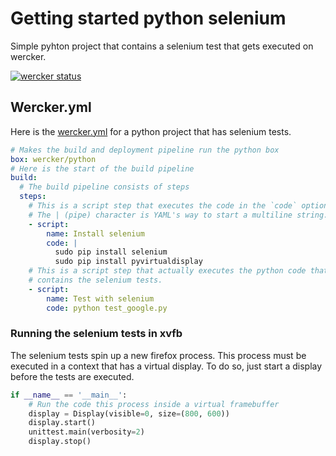 Getting started python selenium
===============================

Simple pyhton project that contains a selenium test that gets executed on wercker.

[![wercker status](https://app.wercker.com/status/f3bc16529ea4952d9dc875696d21048c/m "wercker status")](https://app.wercker.com/project/bykey/f3bc16529ea4952d9dc875696d21048c)


## Wercker.yml

Here is the [wercker.yml](http://devcenter.wercker.com/articles/werckeryml/) for a python
project that has selenium tests.

``` yaml
# Makes the build and deployment pipeline run the python box
box: wercker/python
# Here is the start of the build pipeline
build:
  # The build pipeline consists of steps
  steps:
    # This is a script step that executes the code in the `code` option.
    # The | (pipe) character is YAML's way to start a multiline string.
    - script:
        name: Install selenium
        code: |
          sudo pip install selenium
          sudo pip install pyvirtualdisplay
    # This is a script step that actually executes the python code that
    # contains the selenium tests.
    - script:
        name: Test with selenium
        code: python test_google.py
```

### Running the selenium tests in xvfb

The selenium tests spin up a new firefox process. This process must be executed
in a context that has a virtual display. To do so, just start a display before
the tests are executed.

``` python
if __name__ == '__main__':
    # Run the code this process inside a virtual framebuffer
    display = Display(visible=0, size=(800, 600))
    display.start()
    unittest.main(verbosity=2)
    display.stop()
```
